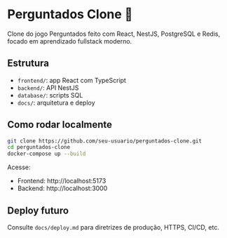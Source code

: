 # Perguntados Clone 🎯

Clone do jogo Perguntados feito com React, NestJS, PostgreSQL e Redis, focado em aprendizado fullstack moderno.

## Estrutura

- `frontend/`: app React com TypeScript
- `backend/`: API NestJS
- `database/`: scripts SQL
- `docs/`: arquitetura e deploy

## Como rodar localmente

```bash
git clone https://github.com/seu-usuario/perguntados-clone.git
cd perguntados-clone
docker-compose up --build
```

Acesse:
- Frontend: http://localhost:5173
- Backend: http://localhost:3000

## Deploy futuro
Consulte `docs/deploy.md` para diretrizes de produção, HTTPS, CI/CD, etc.
